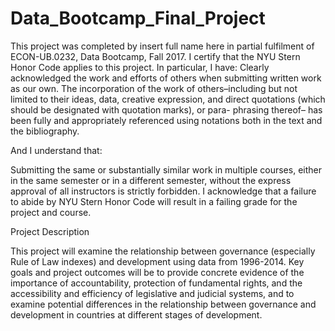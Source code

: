 # Data_Bootcamp_Final_Project

This project was completed by insert full name here in partial fulfilment of ECON-UB.0232, Data Bootcamp, Fall 2017. I certify that the NYU Stern Honor Code applies to this project. In particular, I have: Clearly acknowledged the work and efforts of others when submitting written work as our own. The incorporation of the work of others–including but not limited to their ideas, data, creative expression, and direct quotations (which should be designated with quotation marks), or para- phrasing thereof– has been fully and appropriately referenced using notations both in the text and the bibliography.

And I understand that:

Submitting the same or substantially similar work in multiple courses, either in the same semester or in a different semester, without the express approval of all instructors is strictly forbidden. I acknowledge that a failure to abide by NYU Stern Honor Code will result in a failing grade for the project and course.

Project Description

This project will examine the relationship between governance (especially Rule of Law indexes) and development using data from 1996-2014. Key goals and project outcomes will be to provide concrete evidence of the importance of accountability, protection of fundamental rights, and the accessibility and efficiency of legislative and judicial systems, and to examine potential differences in the relationship between governance and development in countries at different stages of development.
